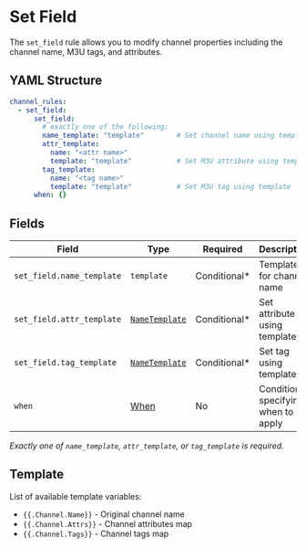 # Set Field

The `set_field` rule allows you to modify channel properties including the channel name, M3U tags, and attributes.

## YAML Structure

```yaml
channel_rules:
  - set_field:
      set_field:
        # exactly one of the following:
        name_template: "template"        # Set channel name using template
        attr_template:
          name: "<attr name>"
          template: "template"           # Set M3U attribute using template
        tag_template:
          name: "<tag name>"
          template: "template"           # Set M3U tag using template
      when: {}
```

## Fields

| Field                      | Type                           | Required     | Description                         |
|----------------------------|--------------------------------|--------------|-------------------------------------|
| `set_field.name_template`  | `template`                     | Conditional* | Template for channel name           |
| `set_field.attr_template`  | [`NameTemplate`](../common.md) | Conditional* | Set attribute using template        |
| `set_field.tag_template`   | [`NameTemplate`](../common.md) | Conditional* | Set tag using template              |
| `when`                     | [When](when.md)                | No           | Conditions specifying when to apply |

*Exactly one of `name_template`, `attr_template`, or `tag_template` is required.*

## Template

List of available template variables:

- `{{.Channel.Name}}` - Original channel name
- `{{.Channel.Attrs}}` - Channel attributes map
- `{{.Channel.Tags}}` - Channel tags map
